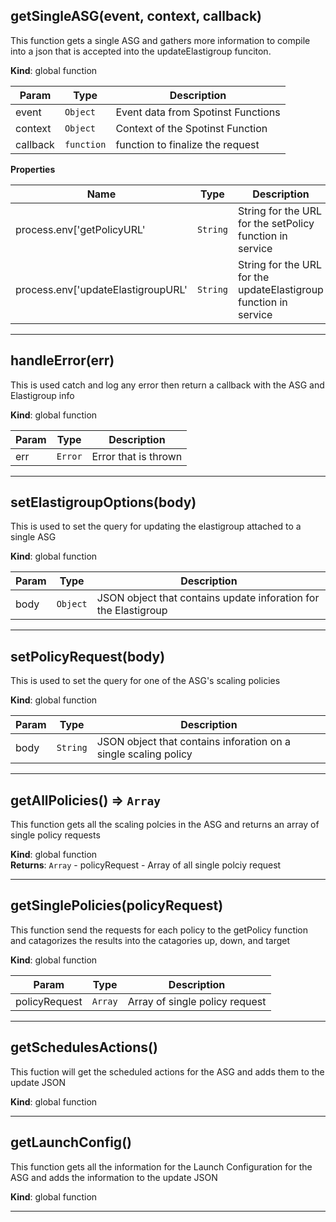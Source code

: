 <a name="getSingleASG"></a>

## getSingleASG(event, context, callback)
This function gets a single ASG and gathers more information to compile into a json that is accepted into the
updateElastigroup funciton.

**Kind**: global function  

| Param | Type | Description |
| --- | --- | --- |
| event | <code>Object</code> | Event data from Spotinst Functions |
| context | <code>Object</code> | Context of the Spotinst Function |
| callback | <code>function</code> | function to finalize the request |

**Properties**

| Name | Type | Description |
| --- | --- | --- |
| process.env['getPolicyURL' | <code>String</code> | String for the URL for the setPolicy function in service |
| process.env['updateElastigroupURL' | <code>String</code> | String for the URL for the updateElastigroup function in service |


* * *

<a name="handleError"></a>

## handleError(err)
This is used catch and log any error then return a callback with the ASG and Elastigroup info

**Kind**: global function  

| Param | Type | Description |
| --- | --- | --- |
| err | <code>Error</code> | Error that is thrown |


* * *

<a name="setElastigroupOptions"></a>

## setElastigroupOptions(body)
This is used to set the query for updating the elastigroup attached to a single ASG

**Kind**: global function  

| Param | Type | Description |
| --- | --- | --- |
| body | <code>Object</code> | JSON object that contains update inforation for the Elastigroup |


* * *

<a name="setPolicyRequest"></a>

## setPolicyRequest(body)
This is used to set the query for one of the ASG's scaling policies

**Kind**: global function  

| Param | Type | Description |
| --- | --- | --- |
| body | <code>String</code> | JSON object that contains inforation on a single scaling policy |


* * *

<a name="getAllPolicies"></a>

## getAllPolicies() ⇒ <code>Array</code>
This function gets all the scaling polcies in the ASG and returns an array of single policy requests

**Kind**: global function  
**Returns**: <code>Array</code> - policyRequest - Array of all single polciy request  

* * *

<a name="getSinglePolicies"></a>

## getSinglePolicies(policyRequest)
This function send the requests for each policy to the getPolicy function and catagorizes the results
into the catagories up, down, and target

**Kind**: global function  

| Param | Type | Description |
| --- | --- | --- |
| policyRequest | <code>Array</code> | Array of single policy request |


* * *

<a name="getSchedulesActions"></a>

## getSchedulesActions()
This fuction will get the scheduled actions for the ASG and adds them to the update JSON

**Kind**: global function  

* * *

<a name="getLaunchConfig"></a>

## getLaunchConfig()
This function gets all the information for the Launch Configuration for the ASG and adds the 
information to the update JSON

**Kind**: global function  

* * *

